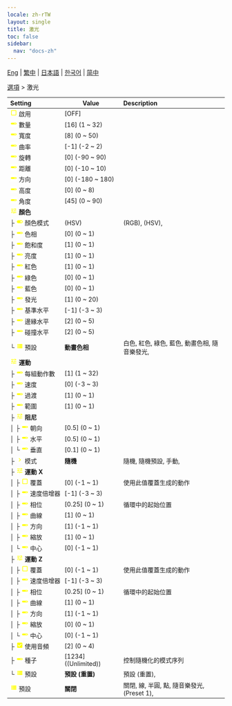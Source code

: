 ```yaml
---
locale: zh-rTW
layout: single
title: 激光
toc: false
sidebar:
  nav: "docs-zh"
---
```

[Eng](/dancexr/menu/2025.4/stage/laser) | [繁中](/tw/dancexr/menu/2025.4/stage/laser) | [日本語](/jp/dancexr/menu/2025.4/stage/laser) | [한국어](/kr/dancexr/menu/2025.4/stage/laser) | [简中](/zh/dancexr/menu/2025.4/stage/laser)

[選項](../menu#選項) > 激光



| Setting | Value | Description |
| :--- | --- | :--- |
|<nobr>![check_off icon](/images/icon/ic_check_off.png) 啟用</nobr>| [OFF] | 
|<nobr>![slider icon](/images/icon/ic_slider.png) 數量</nobr>| [16] (1 ~ 32) | 
|<nobr>![slider icon](/images/icon/ic_slider.png) 寬度</nobr>| [8] (0 ~ 50) | 
|<nobr>![slider icon](/images/icon/ic_slider.png) 曲率</nobr>| [-1] (-2 ~ 2) | 
|<nobr>![slider icon](/images/icon/ic_slider.png) 旋轉</nobr>| [0] (-90 ~ 90) | 
|<nobr>![slider icon](/images/icon/ic_slider.png) 距離</nobr>| [0] (-10 ~ 10) | 
|<nobr>![slider icon](/images/icon/ic_slider.png) 方向</nobr>| [0] (-180 ~ 180) | 
|<nobr>![slider icon](/images/icon/ic_slider.png) 高度</nobr>| [0] (0 ~ 8) | 
|<nobr>![slider icon](/images/icon/ic_slider.png) 角度</nobr>| [45] (0 ~ 90) | 
|<nobr>![tune icon](/images/icon/ic_tune.png) <b>顏色</b></nobr>| | 
|<nobr>├&nbsp;![toggle_on icon](/images/icon/ic_toggle_on.png) 顏色模式</nobr>| (HSV) | (RGB), (HSV), 
|<nobr>├&nbsp;![slider icon](/images/icon/ic_slider.png) 色相</nobr>| [0] (0 ~ 1) | 
|<nobr>├&nbsp;![slider icon](/images/icon/ic_slider.png) 飽和度</nobr>| [1] (0 ~ 1) | 
|<nobr>├&nbsp;![slider icon](/images/icon/ic_slider.png) 亮度</nobr>| [1] (0 ~ 1) | 
|<nobr>├&nbsp;![slider icon](/images/icon/ic_slider.png) 紅色</nobr>| [1] (0 ~ 1) | 
|<nobr>├&nbsp;![slider icon](/images/icon/ic_slider.png) 綠色</nobr>| [0] (0 ~ 1) | 
|<nobr>├&nbsp;![slider icon](/images/icon/ic_slider.png) 藍色</nobr>| [0] (0 ~ 1) | 
|<nobr>├&nbsp;![slider icon](/images/icon/ic_slider.png) 發光</nobr>| [1] (0 ~ 20) | 
|<nobr>├&nbsp;![slider icon](/images/icon/ic_slider.png) 基準水平</nobr>| [-1] (-3 ~ 3) | 
|<nobr>├&nbsp;![slider icon](/images/icon/ic_slider.png) 邊緣水平</nobr>| [2] (0 ~ 5) | 
|<nobr>├&nbsp;![slider icon](/images/icon/ic_slider.png) 碰撞水平</nobr>| [2] (0 ~ 5) | 
|<nobr>└&nbsp;![list icon](/images/icon/ic_list.png) 預設</nobr>| **動畫色相** | 白色, 紅色, 綠色, 藍色, 動畫色相, 隨音樂發光,  |
|<nobr>![tune icon](/images/icon/ic_tune.png) <b>運動</b></nobr>| | 
|<nobr>├&nbsp;![slider icon](/images/icon/ic_slider.png) 每組動作數</nobr>| [1] (1 ~ 32) | 
|<nobr>├&nbsp;![slider icon](/images/icon/ic_slider.png) 速度</nobr>| [0] (-3 ~ 3) | 
|<nobr>├&nbsp;![slider icon](/images/icon/ic_slider.png) 過渡</nobr>| [1] (0 ~ 1) | 
|<nobr>├&nbsp;![slider icon](/images/icon/ic_slider.png) 範圍</nobr>| [1] (0 ~ 1) | 
|<nobr>├&nbsp;![tune icon](/images/icon/ic_tune.png) <b>阻尼</b></nobr>| | 
|<nobr>│&nbsp;├&nbsp;![slider icon](/images/icon/ic_slider.png) 朝向</nobr>| [0.5] (0 ~ 1) | 
|<nobr>│&nbsp;├&nbsp;![slider icon](/images/icon/ic_slider.png) 水平</nobr>| [0.5] (0 ~ 1) | 
|<nobr>│&nbsp;└&nbsp;![slider icon](/images/icon/ic_slider.png) 垂直</nobr>| [0.1] (0 ~ 1) | 
|<nobr>├&nbsp;![chevron icon](/images/icon/ic_chevron.png) 模式</nobr>| **隨機** | 隨機, 隨機預設, 手動,  |
|<nobr>├&nbsp;![tune icon](/images/icon/ic_tune.png) <b>運動 X</b></nobr>| | 
|<nobr>│&nbsp;├&nbsp;![check_off icon](/images/icon/ic_check_off.png) 覆蓋</nobr>| [0] (-1 ~ 1) | 使用此值覆蓋生成的動作
|<nobr>│&nbsp;├&nbsp;![slider icon](/images/icon/ic_slider.png) 速度倍增器</nobr>| [-1] (-3 ~ 3) | 
|<nobr>│&nbsp;├&nbsp;![slider icon](/images/icon/ic_slider.png) 相位</nobr>| [0.25] (0 ~ 1) | 循環中的起始位置
|<nobr>│&nbsp;├&nbsp;![slider icon](/images/icon/ic_slider.png) 曲線</nobr>| [1] (0 ~ 1) | 
|<nobr>│&nbsp;├&nbsp;![slider icon](/images/icon/ic_slider.png) 方向</nobr>| [1] (-1 ~ 1) | 
|<nobr>│&nbsp;├&nbsp;![slider icon](/images/icon/ic_slider.png) 縮放</nobr>| [1] (0 ~ 1) | 
|<nobr>│&nbsp;└&nbsp;![slider icon](/images/icon/ic_slider.png) 中心</nobr>| [0] (-1 ~ 1) | 
|<nobr>├&nbsp;![tune icon](/images/icon/ic_tune.png) <b>運動 Z</b></nobr>| | 
|<nobr>│&nbsp;├&nbsp;![check_off icon](/images/icon/ic_check_off.png) 覆蓋</nobr>| [0] (-1 ~ 1) | 使用此值覆蓋生成的動作
|<nobr>│&nbsp;├&nbsp;![slider icon](/images/icon/ic_slider.png) 速度倍增器</nobr>| [-1] (-3 ~ 3) | 
|<nobr>│&nbsp;├&nbsp;![slider icon](/images/icon/ic_slider.png) 相位</nobr>| [0.25] (0 ~ 1) | 循環中的起始位置
|<nobr>│&nbsp;├&nbsp;![slider icon](/images/icon/ic_slider.png) 曲線</nobr>| [1] (0 ~ 1) | 
|<nobr>│&nbsp;├&nbsp;![slider icon](/images/icon/ic_slider.png) 方向</nobr>| [1] (-1 ~ 1) | 
|<nobr>│&nbsp;├&nbsp;![slider icon](/images/icon/ic_slider.png) 縮放</nobr>| [0] (0 ~ 1) | 
|<nobr>│&nbsp;└&nbsp;![slider icon](/images/icon/ic_slider.png) 中心</nobr>| [0] (-1 ~ 1) | 
|<nobr>├&nbsp;![check_on icon](/images/icon/ic_check_on.png) 使用音頻</nobr>| [2] (0 ~ 4) | 
|<nobr>├&nbsp;![slider icon](/images/icon/ic_slider.png) 種子</nobr>| [1234] ((Unlimited)) | 控制隨機化的模式序列
|<nobr>└&nbsp;![list icon](/images/icon/ic_list.png) 預設</nobr>| **預設 (重置)** | 預設 (重置),  |
|<nobr>![list icon](/images/icon/ic_list.png) 預設</nobr>| **關閉** | 關閉, 線, 半圓, 點, 隨音樂發光, (Preset 1),  |
